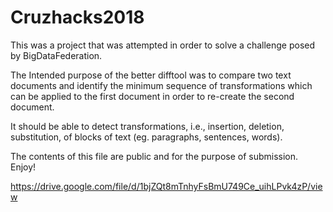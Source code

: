 # Cruzhacks2018
This was a project that was attempted in order to solve a challenge posed by BigDataFederation.

The Intended purpose of the better difftool was to compare two text documents and identify the minimum sequence
of transformations which can be applied to the first document in order to re-create the second
document.

It should be able to detect transformations, i.e., insertion, deletion, substitution, of blocks of text
(eg. paragraphs, sentences, words).

The contents of this file are public and for the purpose of submission.
Enjoy!

https://drive.google.com/file/d/1bjZQt8mTnhyFsBmU749Ce_uihLPvk4zP/view

